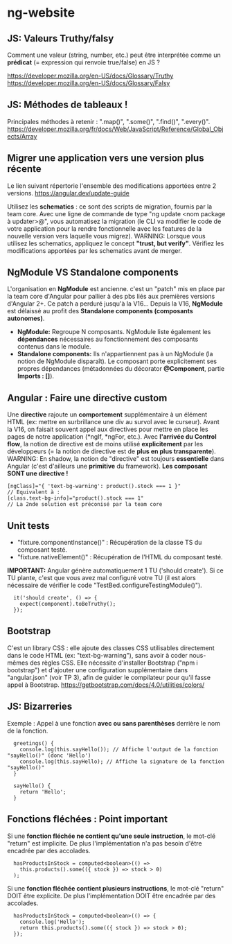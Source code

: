 # ng-website

## JS: Valeurs Truthy/falsy

Comment une valeur (string, number, etc.) peut être interprétée comme un **prédicat** (= expression qui renvoie true/false) en JS ?

https://developer.mozilla.org/en-US/docs/Glossary/Truthy
https://developer.mozilla.org/en-US/docs/Glossary/Falsy

## JS: Méthodes de tableaux !

Principales méthodes à retenir : ".map()", ".some()", ".find()", ".every()".
https://developer.mozilla.org/fr/docs/Web/JavaScript/Reference/Global_Objects/Array

## Migrer une application vers une version plus récente

Le lien suivant répertorie l'ensemble des modifications apportées entre 2 versions.
https://angular.dev/update-guide

Utilisez les **schematics** : ce sont des scripts de migration, fournis par la team core. Avec une ligne de commande de type "ng update <nom package à updater>@<version>", vous automatisez la migration (le CLI va modifier le code de votre application pour la rendre fonctionnelle avec les features de la nouvelle version vers laquelle vous migrez). WARNING: Lorsque vous utilisez les schematics, appliquez le concept **"trust, but verify"**. Vérifiez les modifications apportées par les schematics avant de merger.

## NgModule VS Standalone components

L'organisation en **NgModule** est ancienne. c'est un "patch" mis en place par la team core d'Angular pour pallier à des pbs liés aux premières versions d'Angular 2+. Ce patch a perduré jusqu'à la V16... Depuis la V16, **NgModule** est délaissé au profit des **Standalone components (composants autonomes)**.

- **NgModule:** Regroupe N composants. NgModule liste également les **dépendances** nécessaires au fonctionnement des composants contenus dans le module.
- **Standalone components:** Ils n'appartiennent pas à un NgModule (la notion de NgModule disparaît). Le composant porte explicitement ses propres dépendances (métadonnées du décorator **@Component**, partie **Imports : []**).

## Angular : Faire une directive custom

Une **directive** rajoute un **comportement** supplémentaire à un élément HTML (ex: mettre en surbrillance une div au survol avec le curseur). Avant la V16, on faisait souvent appel aux directives pour mettre en place les pages de notre application (*ngIf, *ngFor, etc.). Avec **l'arrivée du Control flow**, la notion de directive est de moins utilisé **explicitement** par les développeurs (= la notion de directive est de **plus en plus transparente**).
WARNING: En shadow, la notion de "directive" est toujours **essentielle** dans Angular (c'est d'ailleurs une **primitive** du framework). **Les composant SONT une directive !**

```
[ngClass]="{ 'text-bg-warning': product().stock === 1 }"
// Equivalent à :
[class.text-bg-info]="product().stock === 1"
// La 2nde solution est préconisé par la team core
```

## Unit tests

- "fixture.componentInstance()" : Récupération de la classe TS du composant testé.
- "fixture.nativeElement()" : Récupération de l'HTML du composant testé.

**IMPORTANT:** Angular génère automatiquement 1 TU ('should create'). Si ce TU plante, c'est que vous avez mal configuré votre TU (il est alors nécessaire de vérifier le code "TestBed.configureTestingModule()").

```
  it('should create', () => {
    expect(component).toBeTruthy();
  });
```

## Bootstrap

C'est un library CSS : elle ajoute des classes CSS utilisables directement dans le code HTML (ex: "text-bg-warning"), sans avoir à coder nous-mêmes des règles CSS.
Elle nécessite d'installer Bootstrap ("npm i bootstrap") et d'ajouter une configuration supplémentaire dans "angular.json" (voir TP 3), afin de guider le compilateur pour qu'il fasse appel à Bootstrap.
https://getbootstrap.com/docs/4.0/utilities/colors/

## JS: Bizarreries

Exemple : Appel à une fonction **avec ou sans parenthèses** derrière le nom de la fonction.

```
  greetings() {
    console.log(this.sayHello()); // Affiche l'output de la fonction "sayHello()" (donc 'Hello')
    console.log(this.sayHello); // Affiche la signature de la fonction "sayHello()"
  }

  sayHello() {
    return 'Hello';
  }
```

## Fonctions fléchées : Point important

Si une **fonction fléchée ne contient qu'une seule instruction**, le mot-clé "return" est implicite. De plus l'implémentation n'a pas besoin d'être encadrée par des accolades.

```
  hasProductsInStock = computed<boolean>(() =>
    this.products().some(({ stock }) => stock > 0)
  );
```

Si une **fonction fléchée contient plusieurs instructions**, le mot-clé "return" DOIT être explicite. De plus l'implémentation DOIT être encadrée par des accolades.

```
  hasProductsInStock = computed<boolean>(() => {
    console.log('Hello');
    return this.products().some(({ stock }) => stock > 0);
  });
```

